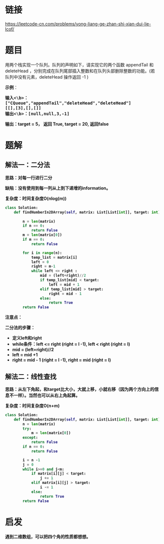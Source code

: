 # 链接
https://leetcode-cn.com/problems/yong-liang-ge-zhan-shi-xian-dui-lie-lcof/


# 题目

用两个栈实现一个队列。队列的声明如下，请实现它的两个函数 appendTail 和 deleteHead ，分别完成在队列尾部插入整数和在队列头部删除整数的功能。(若队列中没有元素，deleteHead 操作返回 -1 )


**示例**：

<pre>
<b>输入<\b>：
["CQueue","appendTail","deleteHead","deleteHead"]
[[],[3],[],[]]
<b>输出<\b>：[null,null,3,-1]
</pre>

**输出**：target = 5， 返回 True, target = 20, 返回false

# 题解
## 解法一：二分法
**思路**：对每一行进行二分

**缺陷**：没有使用到每一列从上到下递增的information。

**复杂度**：时间复杂度O(nlog(m))

```python
class Solution:
    def findNumberIn2DArray(self, matrix: List[List[int]], target: int) -> bool:
        
        n = len(matrix)
        if n == 0:
            return False
        m = len(matrix[0])
        if m == 0:
            return False

        for i in range(n):
            temp_list = matrix[i]
            left = 0
            right = m-1
            while left <= right :
                mid = (left+right)//2
                if temp_list[mid] < target:
                    left = mid + 1                    
                elif temp_list[mid] > target:
                    right = mid - 1
                else:
                    return True
        return False
```
**注意点**：

二分法的步骤：
- 定义left和right
- while条件：left <= right (right = l -1), left < right (right = l)
- mid = (left+right)//2
- left = mid +1
- right = mid - 1 (right = l -1), right = mid (right = l)


## 解法二：线性查找
**思路**：从左下角起，和target比大小，大就上移，小就右移（因为两个方向上的信息不一样）。当然也可以从右上角起算。

**复杂度**：时间复杂度O(n+m)

```python
class Solution:
    def findNumberIn2DArray(self, matrix: List[List[int]], target: int) -> bool:
        n = len(matrix)
        try:
            m = len(matrix[0])
        except:
            return False
        if n == 0:
            return False

        i = n -1
        j = 0
        while i>=0 and j<m:
            if matrix[i][j] < target:
                j += 1
            elif matrix[i][j] > target:
                i -= 1
            else:
                return True
        return False
```

# 启发
遇到二维数组，可以把四个角的性质都想想。
